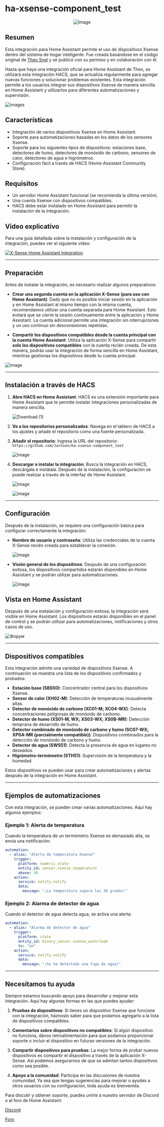 # ha-xsense-component_test

<p align="center">
<img src="https://github.com/user-attachments/assets/8e05446e-bc14-4a21-9f6d-8e9f9defd630" alt="Image">
</p>

## Resumen
Esta integración para Home Assistant permite el uso de dispositivos Xsense dentro del sistema de hogar inteligente. Fue creada basándose en el código original de [Theo Snel](https://github.com/theosnel/homeassistant-core/tree/xsense/homeassistant/components/xsense) y se publicó con su permiso y en colaboración con él.

Hasta que haya una integración oficial para Home Assistant de Theo, se utilizará esta integración HACS, que se actualiza regularmente para agregar nuevas funciones y solucionar problemas existentes. Esta integración permite a los usuarios integrar sus dispositivos Xsense de manera sencilla en Home Assistant y utilizarlos para diferentes automatizaciones y supervisión.

![images](https://github.com/Elwinmage/ha-xsense-component/assets/15807572/c49a97f2-5e10-4129-82bc-1d647adc0895)

## Características
- Integración de varios dispositivos Xsense en Home Assistant.
- Soporte para automatizaciones basadas en los datos de los sensores Xsense.
- Soporte para los siguientes tipos de dispositivos: estaciones base, detectores de humo, detectores de monóxido de carbono, sensores de calor, detectores de agua e higrómetros.
- Configuración fácil a través de HACS (Home Assistant Community Store).

## Requisitos
- Un servidor Home Assistant funcional (se recomienda la última versión).
- Una cuenta Xsense con dispositivos compatibles.
- HACS debe estar instalado en Home Assistant para permitir la instalación de la integración.

## Video explicativo
Para una guía detallada sobre la instalación y configuración de la integración, puedes ver el siguiente video:

[![X-Sense Home Assistant Integration](https://img.youtube.com/vi/3CCKK-qX-YA/0.jpg)](https://www.youtube.com/watch?v=3CCKK-qX-YA)

____________________________________________________________

## Preparación
Antes de instalar la integración, es necesario realizar algunos preparativos:

- **Crear una segunda cuenta en la aplicación X-Sense (para uso con Home Assistant)**: Dado que no es posible iniciar sesión en la aplicación y en Home Assistant al mismo tiempo con la misma cuenta, recomendamos utilizar una cuenta separada para Home Assistant. Esto evitará que se cierre la sesión continuamente entre la aplicación y Home Assistant. La cuenta adicional permite una integración sin interrupciones y un uso continuo sin desconexiones repetidas.

- **Compartir los dispositivos compatibles desde la cuenta principal con la cuenta Home Assistant**: Utiliza la aplicación X-Sense para compartir **solo los dispositivos compatibles** con la cuenta recién creada. De esta manera, podrás usar la integración de forma sencilla en Home Assistant, mientras gestionas los dispositivos desde tu cuenta principal.

![image](https://github.com/Elwinmage/ha-xsense-component/assets/15807572/9cc18693-5f37-49c5-a67d-22602fa7eef5)

____________________________________________________________

## Instalación a través de HACS
1. **Abre HACS en Home Assistant**:
   HACS es una extensión importante para Home Assistant que te permite instalar integraciones personalizadas de manera sencilla.

   ![Download (1)](https://github.com/Elwinmage/ha-xsense-component/assets/15807572/3220c686-f53f-4766-9523-e3272a6ff104)

2. **Ve a los repositorios personalizados**:
   Navega en el tablero de HACS a los ajustes y añade el repositorio como una fuente personalizada.

3. **Añadir el repositorio**:
   Ingresa la URL del repositorio: `https://github.com/Jarnsen/ha-xsense-component_test`

   ![image](https://github.com/Elwinmage/ha-xsense-component/assets/15807572/48c23cf0-a212-4889-8d08-f995ff2fd5d7)

4. **Descargar e instalar la integración**:
   Busca la integración en HACS, descárgala e instálala. Después de la instalación, la configuración se puede realizar a través de la interfaz de Home Assistant.

   ![image](https://github.com/Elwinmage/ha-xsense-component/assets/15807572/5bd2d567-6568-47c5-a45e-6af7228ff30e)
   
   ![image](https://github.com/Elwinmage/ha-xsense-component/assets/15807572/33cd7bfa-eec2-44f5-af30-4f21269f0081)

____________________________________________________________

## Configuración
Después de la instalación, se requiere una configuración básica para configurar correctamente la integración:
- **Nombre de usuario y contraseña**: Utiliza las credenciales de la cuenta X-Sense recién creada para establecer la conexión.

    ![image](https://github.com/Elwinmage/ha-xsense-component/assets/15807572/48c5e923-a6a0-4a47-8f26-8ef3954ea34b)
  
- **Visión general de los dispositivos**: Después de una configuración exitosa, los dispositivos compartidos estarán disponibles en Home Assistant y se podrán utilizar para automatizaciones.

    ![image](https://github.com/Elwinmage/ha-xsense-component/assets/15807572/42b33b6b-ecd9-45f6-99fc-314a0abd9bbe)
## Vista en Home Assistant
Después de una instalación y configuración exitosa, la integración será visible en Home Assistant. Los dispositivos estarán disponibles en el panel de control y se podrán utilizar para automatizaciones, notificaciones y otros casos de uso.


![Форум](https://github.com/Elwinmage/ha-xsense-component/assets/15807572/2d271b78-39d9-4bbd-837d-8593cf1933bd)

____________________________________________________________

## Dispositivos compatibles
Esta integración admite una variedad de dispositivos Xsense. A continuación se muestra una lista de los dispositivos confirmados y probados:
- **Estación base (SBS50)**: Concentrador central para los dispositivos Xsense.
- **Sensor de calor (XH02-M)**: Detección de temperaturas inusualmente altas.
- **Detector de monóxido de carbono (XC01-M; XC04-WX)**: Detecta concentraciones peligrosas de monóxido de carbono.
- **Detector de humo (XS01-M, WX; XS03-WX; XS0B-MR)**: Detección temprana de desarrollo de humo.
- **Detector combinado de monóxido de carbono y humo (SC07-WX; XP0A-MR (parcialmente compatible))**: Dispositivos combinados para la detección de monóxido de carbono y humo.
- **Detector de agua (SWS51)**: Detecta la presencia de agua en lugares no deseados.
- **Higrómetro-termómetro (STH51)**: Supervisión de la temperatura y la humedad.

Estos dispositivos se pueden usar para crear automatizaciones y alertas después de la integración en Home Assistant.

____________________________________________________________

## Ejemplos de automatizaciones
Con esta integración, se pueden crear varias automatizaciones. Aquí hay algunos ejemplos:

### Ejemplo 1: Alerta de temperatura
Cuando la temperatura de un termómetro Xsense es demasiado alta, se envía una notificación:

```yaml
automation:
  - alias: "Alerta de temperatura Xsense"
    trigger:
      platform: numeric_state
      entity_id: sensor.xsense_temperature
      above: 30
    action:
      service: notify.notify
      data:
        message: "¡La temperatura supera los 30 grados!"
```

### Ejemplo 2: Alarma de detector de agua
Cuando el detector de agua detecta agua, se activa una alerta:

```yaml
automation:
  - alias: "Alarma de detector de agua"
    trigger:
      platform: state
      entity_id: binary_sensor.xsense_waterleak
      to: "on"
    action:
      service: notify.notify
      data:
        message: "¡Se ha detectado una fuga de agua!"
```

____________________________________________________________

## Necesitamos tu ayuda
Siempre estamos buscando apoyo para desarrollar y mejorar esta integración. Aquí hay algunas formas en las que puedes ayudar:

1. **Pruebas de dispositivos**: Si tienes un dispositivo Xsense que funcione con la integración, háznoslo saber para que podamos agregarlo a la lista de dispositivos compatibles.

2. **Comentarios sobre dispositivos no compatibles**: Si algún dispositivo no funciona, dános retroalimentación para que podamos proporcionar soporte o incluir el dispositivo en futuras versiones de la integración.

3. **Compartir dispositivos para pruebas**: La mejor forma de probar nuevos dispositivos es compartir el dispositivo a través de la aplicación X-Sense. Así podemos asegurarnos de que se admitan tantos dispositivos como sea posible.

4. **Apoyo a la comunidad**: Participa en las discusiones de nuestra comunidad. Ya sea que tengas sugerencias para mejorar o ayudes a otros usuarios con su configuración, toda ayuda es bienvenida.

Para discutir y obtener soporte, puedes unirte a nuestro servidor de Discord o al foro de Home Assistant:

[Discord](https://discord.gg/5phHHgGb3V)

[Foro](https://community.home-assistant.io/t/x-sense-security-is-it-possible-to-create-an-integration/534119/110)
